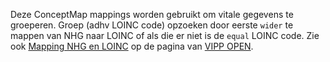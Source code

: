 Deze ConceptMap mappings worden gebruikt om vitale gegevens te groeperen. 
Groep (adhv LOINC code) opzoeken door eerste `wider` te mappen van NHG naar LOINC of als die er niet is de `equal` LOINC code. 
Zie ook [Mapping NHG en LOINC](https://stichtinglegio.nl/wp-content/uploads/2021/11/20211124-zelfmetingen-OPEN-en-vrije-tekst.xlsx) op de pagina van [VIPP OPEN](https://stichtinglegio.nl/projecten/vipp-open/).
